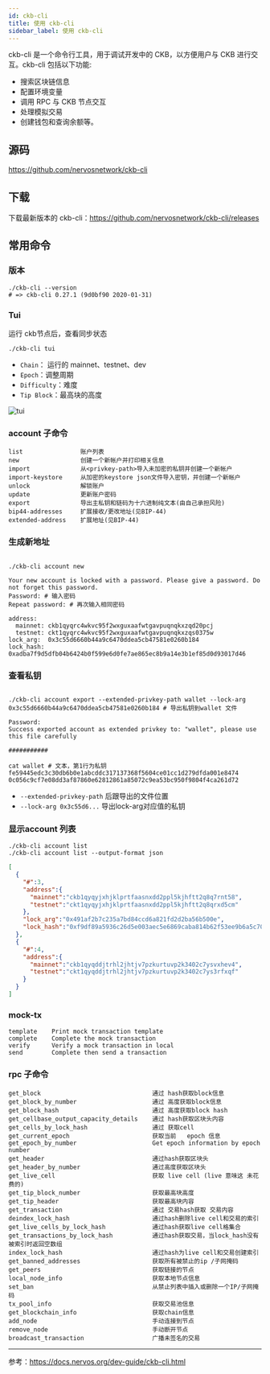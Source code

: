 ```yaml
---
id: ckb-cli
title: 使用 ckb-cli
sidebar_label: 使用 ckb-cli
---
```


ckb-cli 是一个命令行工具，用于调试开发中的 CKB，以方便用户与 CKB 进行交互。ckb-cli 包括以下功能:
- 搜索区块链信息
- 配置环境变量
- 调用 RPC 与 CKB 节点交互
- 处理模拟交易
- 创建钱包和查询余额等。

## 源码

https://github.com/nervosnetwork/ckb-cli

## 下载

下载最新版本的 ckb-cli：https://github.com/nervosnetwork/ckb-cli/releases

## 常用命令

### 版本

```
./ckb-cli --version
# => ckb-cli 0.27.1 (9d0bf90 2020-01-31)
```

### Tui

运行 ckb节点后，查看同步状态

```shell
./ckb-cli tui
```

* `Chain`： 运行的 mainnet、testnet、dev
* `Epoch`：调整周期
* `Difficulty`：难度
* `Tip Block`：最高块的高度

![tui](/img/docs/tui.png)

### account 子命令

```
list                账户列表
new                 创建一个新帐户并打印相关信息
import              从<privkey-path>导入未加密的私钥并创建一个新帐户
import-keystore     从加密的keystore json文件导入密钥，并创建一个新帐户
unlock              解锁账户
update              更新账户密码
export              导出主私钥和链码为十六进制纯文本(由自己承担风险)
bip44-addresses     扩展接收/更改地址(见BIP-44)
extended-address    扩展地址(见BIP-44)
```

### 生成新地址

```shell

./ckb-cli account new

Your new account is locked with a password. Please give a password. Do not forget this password.
Password: # 输入密码
Repeat password: # 再次输入相同密码

address:
  mainnet: ckb1qyqrc4wkvc95f2wxguxaafwtgavpuqnqkxzqd20pcj
  testnet: ckt1qyqrc4wkvc95f2wxguxaafwtgavpuqnqkxzqs0375w
lock_arg:  0x3c55d6660b44a9c6470ddea5cb47581e0260b184
lock_hash: 0xadba7f9d5dfb04b6424b0f599e6d0fe7ae865ec8b9a14e3b1ef85d0d93017d46
```

### 查看私钥

```shell

./ckb-cli account export --extended-privkey-path wallet --lock-arg 0x3c55d6660b44a9c6470ddea5cb47581e0260b184 # 导出私钥到wallet 文件

Password:
Success exported account as extended privkey to: "wallet", please use this file carefully

###########

cat wallet # 文本，第1行为私钥
fe59445edc3c30db6b0e1abcddc317137368f5604ce01cc1d279dfda001e8474
0c056c9cf7e08dd3af87860e62812861a85072c9ea53bc950f9804f4ca261d72

```

* `--extended-privkey-path` 后跟导出的文件位置
* `--lock-arg 0x3c55d6...` 导出lock-arg对应值的私钥

### 显示account 列表

```shell
./ckb-cli account list
./ckb-cli account list --output-format json
```

```json
[
  {
    "#":3,
    "address":{
      "mainnet":"ckb1qyqyjxhjklprtfaasnxdd2ppl5kjhftt2q8q7rnt58",
      "testnet":"ckt1qyqyjxhjklprtfaasnxdd2ppl5kjhftt2q8qrxd5cm"
    },
    "lock_arg":"0x491af2b7c235a7bd84ccd6a821fd2d2ba56b500e",
    "lock_hash":"0xf9df89a5936c26d5e003aec5e6869caba814b62f53ee9b6a5c70c2380d65da3f"
  },
  {
    "#":4,
    "address":{
      "mainnet":"ckb1qyqddjtrhl2jhtjv7pzkurtuvp2k3402c7ysvxhev4",
      "testnet":"ckt1qyqddjtrhl2jhtjv7pzkurtuvp2k3402c7ys3rfxqf"
    }
  }
]
```

### mock-tx

```
template    Print mock transaction template
complete    Complete the mock transaction
verify      Verify a mock transaction in local
send        Complete then send a transaction
```

### rpc 子命令

```
get_block                               通过 hash获取block信息
get_block_by_number                     通过 高度获取block信息
get_block_hash                          通过 高度获取block hash
get_cellbase_output_capacity_details    通过 hash获取区块头内容
get_cells_by_lock_hash                  通过 获取cell
get_current_epoch                       获取当前   epoch 信息
get_epoch_by_number                     Get epoch information by epoch number
get_header                              通过hash获取区块头
get_header_by_number                    通过高度获取区块头
get_live_cell                           获取 live cell (live 意味这 未花费的)
get_tip_block_number                    获取最高块高度
get_tip_header                          获取最高块内容
get_transaction                         通过 交易hash获取 交易内容
deindex_lock_hash                       通过hash删除live cell和交易的索引
get_live_cells_by_lock_hash             通过hash获取live cell格集合
get_transactions_by_lock_hash           通过hash获取交易，当lock_hash没有被索引时返回空数组
index_lock_hash                         通过hash为live cell和交易创建索引
get_banned_addresses                    获取所有被禁止的ip /子网掩码
get_peers                               获取链接的节点
local_node_info                         获取本地节点信息
set_ban                                 从禁止列表中插入或删除一个IP/子网掩码
tx_pool_info                            获取交易池信息
get_blockchain_info                     获取chain信息
add_node                                手动连接到节点
remove_node                             手动断开节点
broadcast_transaction                   广播未签名的交易
```

---

参考：https://docs.nervos.org/dev-guide/ckb-cli.html